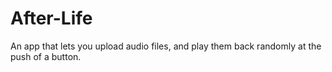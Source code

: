 # After-Life
An app that lets you upload audio files, and play them back randomly at the push of a button.
